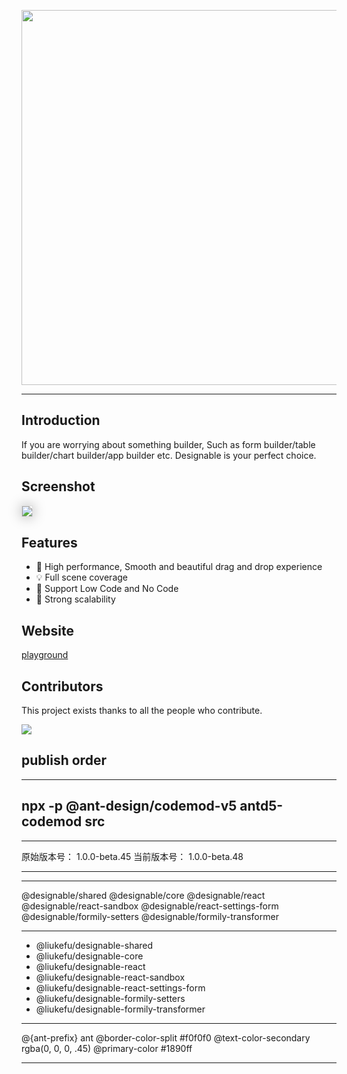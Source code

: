 <p align="center">
<img width="600" src="https://img.alicdn.com/imgextra/i1/O1CN01bg1tTN1p5ZOPmhKV0_!!6000000005309-55-tps-2200-981.svg">
</p>

---

## Introduction

If you are worrying about something builder, Such as form builder/table builder/chart builder/app builder etc.
Designable is your perfect choice.

## Screenshot

<img src="https://img.alicdn.com/imgextra/i1/O1CN01UYmA8f1apczHZRygt_!!6000000003379-2-tps-3040-1802.png" style="box-shadow:0px 0px 20px #aaa;border:1px solid #ddd"/>

## Features

- 🚀 High performance, Smooth and beautiful drag and drop experience
- 💡 Full scene coverage
- 🎨 Support Low Code and No Code
- 🏅 Strong scalability

## Website

[playground](https://designable.netlify.app)

## Contributors

This project exists thanks to all the people who contribute.

<p>
<a href="https://github.com/alibaba/designable/graphs/contributors"><img src="https://contrib.rocks/image?repo=alibaba/designable" /></a>
</p>

## publish order

---

## npx -p @ant-design/codemod-v5 antd5-codemod src

---

原始版本号： 1.0.0-beta.45
当前版本号： 1.0.0-beta.48

---

---

@designable/shared
@designable/core
@designable/react
@designable/react-sandbox
@designable/react-settings-form
@designable/formily-setters
@designable/formily-transformer

---

- @liukefu/designable-shared
- @liukefu/designable-core
- @liukefu/designable-react
- @liukefu/designable-react-sandbox
- @liukefu/designable-react-settings-form
- @liukefu/designable-formily-setters
- @liukefu/designable-formily-transformer

---

@{ant-prefix} ant
@border-color-split #f0f0f0
@text-color-secondary rgba(0, 0, 0, .45)
@primary-color #1890ff

---
